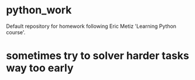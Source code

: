 # python_work

Default repository for homework following Eric Metiz 'Learning Python course'.

# sometimes try to solver harder tasks way too early
